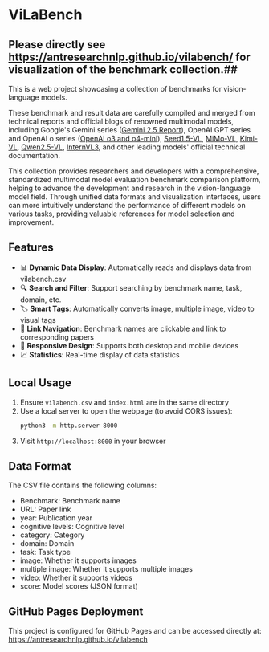 # ViLaBench
## Please directly see https://antresearchnlp.github.io/vilabench/ for visualization of the benchmark collection.##

This is a web project showcasing a collection of benchmarks for vision-language models.

These benchmark and result data are carefully compiled and merged from technical reports and official blogs of renowned multimodal models, including Google's Gemini series ([Gemini 2.5 Report](https://storage.googleapis.com/deepmind-media/gemini/gemini_v2_5_report.pdf)), OpenAI GPT series and OpenAI o series ([OpenAI o3 and o4-mini](https://openai.com/index/introducing-o3-and-o4-mini/)), [Seed1.5-VL](https://arxiv.org/pdf/2505.07062), [MiMo-VL](https://arxiv.org/pdf/2506.03569), [Kimi-VL](https://huggingface.co/moonshotai/Kimi-VL-A3B-Thinking-2506), [Qwen2.5-VL](https://arxiv.org/pdf/2502.13923), [InternVL3](https://arxiv.org/abs/2504.10479), and other leading models' official technical documentation.

This collection provides researchers and developers with a comprehensive, standardized multimodal model evaluation benchmark comparison platform, helping to advance the development and research in the vision-language model field. Through unified data formats and visualization interfaces, users can more intuitively understand the performance of different models on various tasks, providing valuable references for model selection and improvement.

## Features

- 📊 **Dynamic Data Display**: Automatically reads and displays data from vilabench.csv
- 🔍 **Search and Filter**: Support searching by benchmark name, task, domain, etc.
- 🏷️ **Smart Tags**: Automatically converts image, multiple image, video to visual tags
- 🔗 **Link Navigation**: Benchmark names are clickable and link to corresponding papers
- 📱 **Responsive Design**: Supports both desktop and mobile devices
- 📈 **Statistics**: Real-time display of data statistics

## Local Usage

1. Ensure `vilabench.csv` and `index.html` are in the same directory
2. Use a local server to open the webpage (to avoid CORS issues):
   ```bash
   python3 -m http.server 8000
   ```
3. Visit `http://localhost:8000` in your browser

## Data Format

The CSV file contains the following columns:
- Benchmark: Benchmark name
- URL: Paper link
- year: Publication year
- cognitive levels: Cognitive level
- category: Category
- domain: Domain
- task: Task type
- image: Whether it supports images
- multiple image: Whether it supports multiple images
- video: Whether it supports videos
- score: Model scores (JSON format)

## GitHub Pages Deployment

This project is configured for GitHub Pages and can be accessed directly at: https://antresearchnlp.github.io/vilabench
